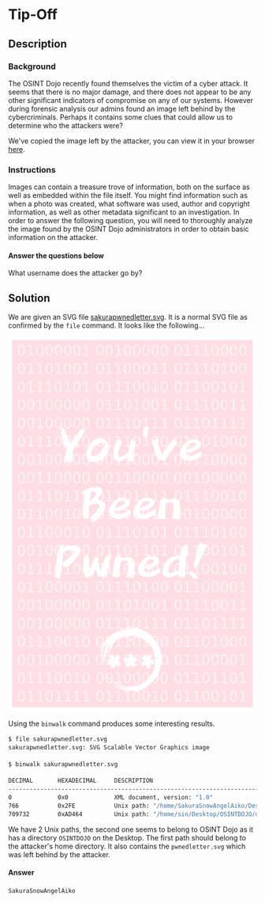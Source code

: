 # Tip-Off

## Description

### Background

The OSINT Dojo recently found themselves the victim of a cyber attack. It seems that there is no major damage, and there does not appear to be any other significant indicators of compromise on any of our systems. However during forensic analysis our admins found an image left behind by the cybercriminals. Perhaps it contains some clues that could allow us to determine who the attackers were? 

We've copied the image left by the attacker, you can view it in your browser [here](https://raw.githubusercontent.com/OsintDojo/public/3f178408909bc1aae7ea2f51126984a8813b0901/sakurapwnedletter.svg).

### Instructions

Images can contain a treasure trove of information, both on the surface as well as embedded within the file itself. You might find information such as when a photo was created, what software was used, author and copyright information, as well as other metadata significant to an investigation. In order to answer the following question, you will need to thoroughly analyze the image found by the OSINT Dojo administrators in order to obtain basic information on the attacker.

#### Answer the questions below

What username does the attacker go by?

## Solution

We are given an SVG file [sakurapwnedletter.svg](./sakurapwnedletter.svg). It is a normal SVG file as confirmed by the `file` command. It looks like the following...

![sakurapwnedletter.svg](./sakurapwnedletter.svg)

 Using the `binwalk` command produces some interesting results.

```bash
$ file sakurapwnedletter.svg 
sakurapwnedletter.svg: SVG Scalable Vector Graphics image

$ binwalk sakurapwnedletter.svg                                  

DECIMAL       HEXADECIMAL     DESCRIPTION
--------------------------------------------------------------------------------
0             0x0             XML document, version: "1.0"
766           0x2FE           Unix path: "/home/SakuraSnowAngelAiko/Desktop/pwnedletter.png"
709732        0xAD464         Unix path: "/home/sin/Desktop/OSINTDOJO/osintdojosticker.png"
```

We have 2 Unix paths, the second one seems to belong to OSINT Dojo as it has a directory `OSINTDOJO` on the Desktop. The first path should belong to the attacker's home directory. It also contains the `pwnedletter.svg` which was left behind by the attacker.

#### Answer

`SakuraSnowAngelAiko`
